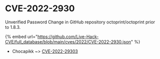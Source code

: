 # CVE-2022-2930

Unverified Password Change in GitHub repository octoprint/octoprint prior to 1.8.3.

{% embed url="https://github.com/Live-Hack-CVE/full_database/blob/main/cves/2022/CVE-2022-2930.json" %}


* Chocapikk ~> [CVE-2022-29303](https://zeste.alice-snow.ru/2022/database/cve-2022-2930/cve-2022-29303-chocapikk)